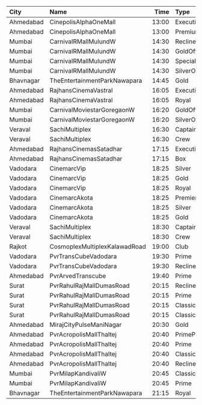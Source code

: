 | City      | Name                          |  Time | Type            | Price | Capacity | Booked |
| :-------- | :---------------------------- | ----: | :-------------- | ----: | -------: | -----: |
| Ahmedabad | CinepolisAlphaOneMall         | 13:00 | Executive       |  140₹ |       78 |      2 |
| Ahmedabad | CinepolisAlphaOneMall         | 13:00 | Premium         |  160₹ |       50 |     13 |
| Mumbai    | CarnivalRMallMulundW          | 14:30 | ReclinerOffline |  220₹ |       13 |     12 |
| Mumbai    | CarnivalRMallMulundW          | 14:30 | GoldOffline     |  140₹ |      114 |     78 |
| Mumbai    | CarnivalRMallMulundW          | 14:30 | SpecialOffline  |  100₹ |       18 |      9 |
| Mumbai    | CarnivalRMallMulundW          | 14:30 | SilverOffline   |  110₹ |       95 |     58 |
| Bhavnagar | TheEntertainmentParkNawapara  | 14:45 | Gold            |  200₹ |      142 |     13 |
| Ahmedabad | RajhansCinemaVastral          | 16:05 | Executive       |  180₹ |      140 |      3 |
| Ahmedabad | RajhansCinemaVastral          | 16:05 | Royal           |  160₹ |       52 |      7 |
| Mumbai    | CarnivalMoviestarGoregaonW    | 16:20 | GoldOffline     |  130₹ |       23 |     22 |
| Mumbai    | CarnivalMoviestarGoregaonW    | 16:20 | SilverOffline   |  100₹ |       13 |     13 |
| Veraval   | SachiMultiplex                | 16:30 | Captain         |  100₹ |       68 |     17 |
| Veraval   | SachiMultiplex                | 16:30 | Crew            |  100₹ |       60 |     12 |
| Ahmedabad | RajhansCinemasSatadhar        | 17:15 | Executive       |  160₹ |       71 |     27 |
| Ahmedabad | RajhansCinemasSatadhar        | 17:15 | Box             |  160₹ |        5 |      5 |
| Vadodara  | CinemarcVip                   | 18:25 | Silver          |  100₹ |       87 |      8 |
| Vadodara  | CinemarcVip                   | 18:25 | Gold            |  100₹ |       20 |     15 |
| Vadodara  | CinemarcVip                   | 18:25 | Royal           |  120₹ |       19 |      5 |
| Vadodara  | CinemarcAkota                 | 18:25 | Premier         |   90₹ |       12 |      2 |
| Vadodara  | CinemarcAkota                 | 18:25 | Silver          |  110₹ |       87 |     41 |
| Vadodara  | CinemarcAkota                 | 18:25 | Gold            |  120₹ |       25 |     23 |
| Veraval   | SachiMultiplex                | 18:30 | Captain         |  100₹ |       68 |      8 |
| Veraval   | SachiMultiplex                | 18:30 | Crew            |  100₹ |       60 |     12 |
| Rajkot    | CosmoplexMultiplexKalawadRoad | 19:00 | Club            |  200₹ |       65 |     38 |
| Vadodara  | PvrTransCubeVadodara          | 19:30 | Prime           |  170₹ |       90 |      5 |
| Vadodara  | PvrTransCubeVadodara          | 19:30 | Recliner        |  300₹ |        8 |      4 |
| Ahmedabad | PvrArvedTranscube             | 19:40 | Prime           |  150₹ |       96 |     34 |
| Surat     | PvrRahulRajMallDumasRoad      | 20:15 | Recliner        |  420₹ |       24 |      1 |
| Surat     | PvrRahulRajMallDumasRoad      | 20:15 | Prime           |  220₹ |       87 |     33 |
| Surat     | PvrRahulRajMallDumasRoad      | 20:15 | ClassicPlus     |  200₹ |       30 |      5 |
| Surat     | PvrRahulRajMallDumasRoad      | 20:15 | Classic         |  190₹ |       30 |      1 |
| Ahmedabad | MirajCityPulseManiNagar       | 20:30 | Gold            |  200₹ |       24 |     24 |
| Ahmedabad | PvrAcropolisMallThaltej       | 20:40 | PrimePlus       |  175₹ |       66 |     15 |
| Ahmedabad | PvrAcropolisMallThaltej       | 20:40 | Prime           |  175₹ |       65 |      4 |
| Ahmedabad | PvrAcropolisMallThaltej       | 20:40 | Classic         |  150₹ |       39 |      1 |
| Ahmedabad | PvrAcropolisMallThaltej       | 20:40 | Recliner        |  400₹ |        9 |      2 |
| Mumbai    | PvrMilapKandivaliW            | 20:45 | Classic         |  250₹ |       55 |     46 |
| Mumbai    | PvrMilapKandivaliW            | 20:45 | Prime           |  250₹ |       28 |     26 |
| Bhavnagar | TheEntertainmentParkNawapara  | 21:15 | Royal           |  300₹ |       22 |     22 |